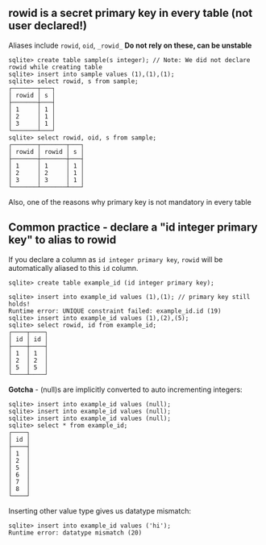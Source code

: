 
## rowid is a secret primary key in every table (not user declared!)

Aliases include `rowid`, `oid`, `_rowid_`
**Do not rely on these, can be unstable**

```
sqlite> create table sample(s integer); // Note: We did not declare rowid while creating table
sqlite> insert into sample values (1),(1),(1);
sqlite> select rowid, s from sample;
┌───────┬───┐
│ rowid │ s │
├───────┼───┤
│ 1     │ 1 │
│ 2     │ 1 │
│ 3     │ 1 │
└───────┴───┘
sqlite> select rowid, oid, s from sample;
┌───────┬───────┬───┐
│ rowid │ rowid │ s │
├───────┼───────┼───┤
│ 1     │ 1     │ 1 │
│ 2     │ 2     │ 1 │
│ 3     │ 3     │ 1 │
└───────┴───────┴───┘
```

Also, one of the reasons why primary key is not mandatory in every table

## Common practice - declare a "id integer primary key" to alias to rowid

If you declare a column as `id integer primary key`, `rowid` will be automatically aliased to this `id` column.

```
sqlite> create table example_id (id integer primary key);

sqlite> insert into example_id values (1),(1); // primary key still holds!
Runtime error: UNIQUE constraint failed: example_id.id (19)
sqlite> insert into example_id values (1),(2),(5);
sqlite> select rowid, id from example_id;
┌────┬────┐
│ id │ id │
├────┼────┤
│ 1  │ 1  │
│ 2  │ 2  │
│ 5  │ 5  │
└────┴────┘
```
**Gotcha** - (null)s are implicitly converted to auto incrementing integers:
```
sqlite> insert into example_id values (null);
sqlite> insert into example_id values (null);
sqlite> insert into example_id values (null);
sqlite> select * from example_id;
┌────┐
│ id │
├────┤
│ 1  │
│ 2  │
│ 5  │
│ 6  │
│ 7  │
│ 8  │
└────┘
```
Inserting other value type gives us datatype mismatch:
```
sqlite> insert into example_id values ('hi');
Runtime error: datatype mismatch (20)
```